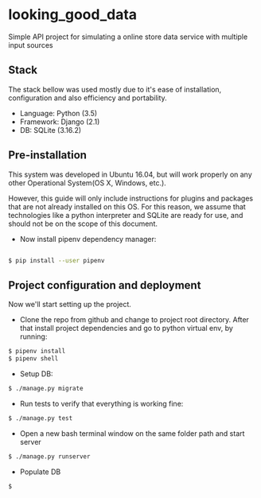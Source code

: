 # looking_good_data
Simple API project for simulating a online store data service with multiple input sources

## Stack

The stack bellow was used mostly due to it's ease of installation, configuration and also efficiency and portability.
* Language: Python (3.5)
* Framework: Django (2.1)
* DB: SQLite (3.16.2)

## Pre-installation

This system was developed in Ubuntu 16.04, but will work properly on any other Operational System(OS X, Windows, etc.).

However, this guide will only include instructions for plugins and packages that are not already installed on this OS. For this reason, we assume that technologies like a python interpreter and SQLite are ready for use, and should not be on the scope of this document.

* Now install pipenv dependency manager:

```bash

$ pip install --user pipenv

```

## Project configuration and deployment

Now we'll start setting up the project.

* Clone the repo from github and change to project root directory. After that install project dependencies and go to python virtual env, by running:

```bash
$ pipenv install
$ pipenv shell
```

* Setup DB:

```bash
$ ./manage.py migrate
```

* Run tests to verify that everything is working fine:

```bash
$ ./manage.py test
```

* Open a new bash terminal window on the same folder path and start server
```bash
$ ./manage.py runserver
```

* Populate DB
```bash
$ 
